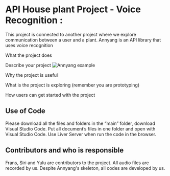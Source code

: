# API House plant Project - Voice Recognition  :
This project is connected to another project where we explore communication between a user and a plant. 
Annyang is an API library that uses voice recognition 

What the project does

Describe your project
![Annyang example](https://user-images.githubusercontent.com/79635121/110962511-5ebd8380-8351-11eb-96cf-97749180b21d.png)


Why the project is useful

What is the project is exploring (remember you are prototyping)

How users can get started with the project




## Use of Code
Please download all the files and folders in the “main” folder, download Visual Studio Code. Put all document’s files in one folder and open with Visual Studio Code. Use Liver Server when run the code in the browser.

## Contributors and who is responsible
Frans, Siri and Yulu are contributors to the project. All audio files are recorded by us. Despite Annyang's skeleton, all codes are developed by us. 

